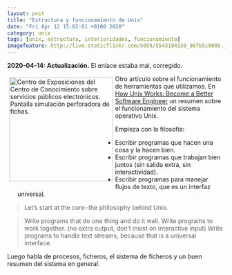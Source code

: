 ```yaml
--- 
layout: post
title: "Estructura y funcionamiento de Unix"
date: "Fri Apr 12 15:02:01 +0100 2020"
category: unix
tags: [unix, estructura, interioridades, funcionamiento]
imagefeature: http://live.staticflickr.com/5059/5543104159_98fb5c9008.jpg
---
```


**2020-04-14: Actualización.** El enlace estaba mal, corregido.

<a href="https://www.flickr.com/photos/fernand0/5543104159/" title="Centro de Exposiciones del Centro de Conocimiento sobre se… "><img src="http://live.staticflickr.com/5059/5543104159_98fb5c9008.jpg" alt="Centro de Exposiciones del Centro de Conocimiento sobre servicios públicos electrónicos. Pantalla simulación perforadora de fichas. " width="240" style="float:left; margin:5px"></a>
Otro artículo sobre el funcionamiento de herramientas que utilizamos. En [How Unix Works: Become a Better Software Engineer](https://neilkakkar.com/unix.html) un resumen sobre el funcionamiento del sistema operativo Unix.

Empieza con la filosofía: 

* Escribir programas que hacen una cosa y la hacen bien.
* Escribir programas que trabajan bien juntos (sin salida extra, sin interactividad).
* Escribir programas para manejar flujos de texto, que es un interfaz universal.

> Let’s start at the core - the philosophy behind Unix.

>    Write programs that do one thing and do it well.
>    Write programs to work together. (no extra output, don’t insist on interactive input)
>    Write programs to handle text streams, because that is a universal interface.

Luego habla de procesos, ficheros, el sistema de ficheros y un buen resumen del sistema en general.
